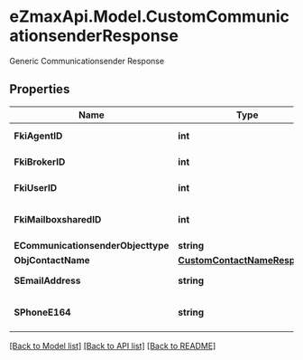 # eZmaxApi.Model.CustomCommunicationsenderResponse
Generic Communicationsender Response

## Properties

Name | Type | Description | Notes
------------ | ------------- | ------------- | -------------
**FkiAgentID** | **int** | The unique ID of the Agent. | [optional] 
**FkiBrokerID** | **int** | The unique ID of the Broker. | [optional] 
**FkiUserID** | **int** | The unique ID of the User | [optional] 
**FkiMailboxsharedID** | **int** | The unique ID of the Mailboxshared | [optional] 
**ECommunicationsenderObjecttype** | **string** |  | 
**ObjContactName** | [**CustomContactNameResponse**](CustomContactNameResponse.md) |  | 
**SEmailAddress** | **string** | The email address. | [optional] 
**SPhoneE164** | **string** | A phone number in E.164 Format | [optional] 

[[Back to Model list]](../README.md#documentation-for-models) [[Back to API list]](../README.md#documentation-for-api-endpoints) [[Back to README]](../README.md)

